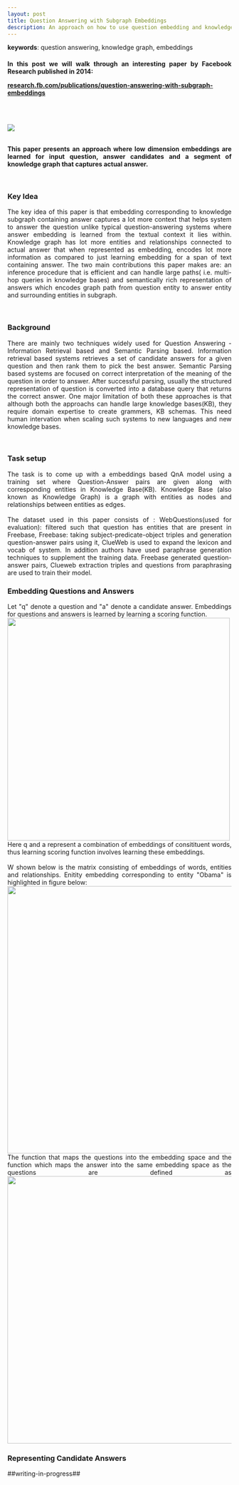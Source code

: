 ```yaml
---
layout: post
title: Question Answering with Subgraph Embeddings
description: An approach on how to use question embedding and knowledge subgraph embedding for Question Answering
---
```

<b>keywords</b>: question answering, knowledge graph, embeddings<br/>
<h4 class="year"/>

<p align="justify">
In this post we will walk through an interesting paper by Facebook Research published in 2014:
</p>
<a href="https://research.fb.com/publications/question-answering-with-subgraph-embeddings/">research.fb.com/publications/question-answering-with-subgraph-embeddings</a>

<br/><br/>
<div class="img_row">
    <img class="col three" src="{{ site.baseurl }}/assets/img/subgraph_embedding.png">
</div>

<br/>
<p align="justify">
This paper presents an approach where low dimension embeddings are learned for input question, answer candidates and a segment of knowledge graph that captures actual answer. 
</p><br/>
<h3>
Key Idea
</h3>
<p align="justify">
The key idea of this paper is that embedding corresponding to knowledge subgraph containing answer captures a lot more context that helps system to answer the question unlike typical question-answering systems where answer embedding is learned from the textual context it lies within. Knowledge graph has lot more entities and relationships connected to actual answer that when represented as embedding, encodes lot more information as compared to just learning embedding for a span of text containing answer. The two main contributions this paper makes are: an inference procedure that is efficient and can handle large paths( i.e. multi-hop queries in knowledge bases) and semantically rich representation of answers which encodes graph path from question entity to answer entity and surrounding entities in subgraph.
</p>
<br/>
<h3>Background</h3>
<p align="justify">
There are mainly two techniques widely used for Question Answering - Information Retrieval based and Semantic Parsing based. Information retrieval based systems retrieves a set of candidate answers for a given question and then rank them to pick the best answer. Semantic Parsing based systems are focused on correct interpretation of the meaning of the question in order to answer. After successful parsing, usually the structured representation of question is converted into a database query that returns the correct answer. One major limitation of both these approaches is that although both the approachs can handle large knowledge bases(KB), they require domain expertise to create grammers, KB schemas. This need human intervation when scaling such systems to new languages and new knowledge bases.
</p><br/>

<h3>Task setup</h3>
<p align="justify">
The task is to come up with a embeddings based QnA model using a training set where Question-Answer pairs are given along with corresponding entities in Knowledge Base(KB). Knowledge Base (also known as Knowledge Graph) is a graph with entities as nodes and relationships between entities as edges.
<br/><br/>
The dataset used in this paper consists of : WebQuestions(used for evaluation): filtered such that question has entities that are present in Freebase, Freebase: taking subject-predicate-object triples and generation question-answer pairs using it, ClueWeb is used to expand the lexicon and vocab of system. In addition authors have used paraphrase generation techniques to supplement the training data. Freebase generated question-answer pairs, Clueweb extraction triples and questions from paraphrasing are used to train their model.
</p>

<h3>Embedding Questions and Answers</h3>
<p align="justify">
Let "q" denote a question and "a" denote a candidate answer. Embeddings for questions and answers is learned by learning a scoring function.
<br/>
<img width="500px" src="{{ site.baseurl }}/assets/img/blog/scoring_fn.png">
<br/>
Here q and a represent a combination of embeddings of consitituent words, thus learning scoring function involves learning these embeddings.
<br/><br/>
W shown below is the matrix consisting of embeddings of words, entities and relationships. Enitity embedding corresponding to entity "Obama" is highlighted in figure below:<br/>
<img width="600px" src="{{ site.baseurl }}/assets/img/blog/embedding_matrix.png">
<br/>
The function that maps the questions into the embedding space and the function which maps the answer into the same embedding space as the questions are defined as
<img width="600px" src="{{ site.baseurl }}/assets/img/blog/functions.png">
</p>

<h3> Representing Candidate Answers</h3>
<p align="justify">
##writing-in-progress##
</p>